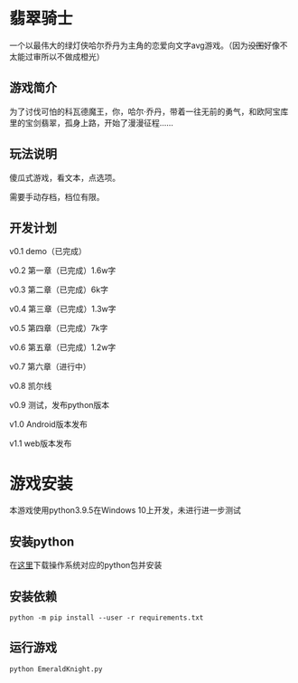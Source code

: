 # 翡翠骑士

一个以最伟大的绿灯侠哈尔乔丹为主角的恋爱向文字avg游戏。（因为~~没图~~好像不太能过审所以不做成橙光）

## 游戏简介

为了讨伐可怕的科瓦德魔王，你，哈尔·乔丹，带着一往无前的勇气，和欧阿宝库里的宝剑翡翠，孤身上路，开始了漫漫征程……

## 玩法说明

傻瓜式游戏，看文本，点选项。

需要手动存档，档位有限。

## 开发计划

v0.1 demo（已完成）

v0.2 第一章（已完成）1.6w字

v0.3 第二章（已完成）6k字

v0.4 第三章（已完成）1.3w字

v0.5 第四章（已完成）7k字

v0.6 第五章（已完成）1.2w字

v0.7 第六章（进行中）

v0.8 凯尔线

v0.9 测试，发布python版本

v1.0 Android版本发布

v1.1 web版本发布

# 游戏安装

本游戏使用python3.9.5在Windows 10上开发，未进行进一步测试

## 安装python

在[这里](https://www.python.org/downloads/)下载操作系统对应的python包并安装

## 安装依赖

`python -m pip install --user -r requirements.txt`

## 运行游戏

`python EmeraldKnight.py`